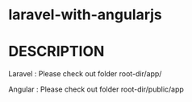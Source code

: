 # laravel-with-angularjs

# DESCRIPTION
Laravel : Please check out folder root-dir/app/

Angular : Please check out folder root-dir/public/app
